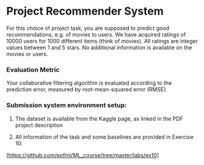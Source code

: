 # Project Recommender System

For this choice of project task, you are supposed to predict good recommendations, e.g. of movies to users. We have acquired ratings of 10000 users for 1000 different items (think of movies). All ratings are integer values between 1 and 5 stars. No additional information is available on the movies or users.

### Evaluation Metric
Your collaborative filtering algorithm is evaluated according to the prediction error, measured by root-mean-squared error (RMSE).

### Submission system environment setup:

1. The dataset is available from the Kaggle page, as linked in the PDF project description

2. All information of the task and some baselines are provided in Exercise 10:

 [https://github.com/epfml/ML_course/tree/master/labs/ex10]
